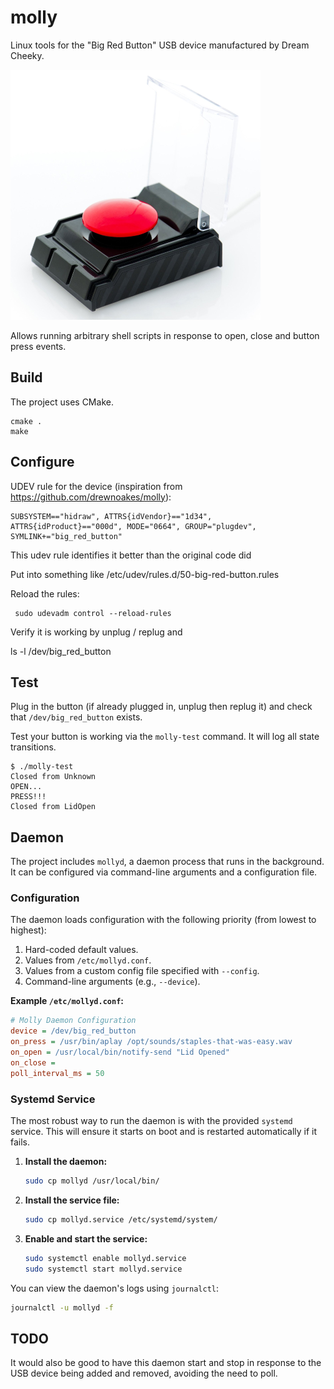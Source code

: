 # molly

Linux tools for the "Big Red Button" USB device manufactured by Dream Cheeky.

![Big Red Button](big-red-button.png)

Allows running arbitrary shell scripts in response to open, close and button press events.

## Build

The project uses CMake.

    cmake .
    make

## Configure
UDEV rule for the device (inspiration from https://github.com/drewnoakes/molly): 

~~~
SUBSYSTEM=="hidraw", ATTRS{idVendor}=="1d34", ATTRS{idProduct}=="000d", MODE="0664", GROUP="plugdev", SYMLINK+="big_red_button"
~~~

This udev rule identifies it better than the original code did

Put into something like 
/etc/udev/rules.d/50-big-red-button.rules

Reload the rules:
~~~
 sudo udevadm control --reload-rules
~~~
Verify it is working by unplug / replug and 

ls -l /dev/big_red_button

## Test

Plug in the button (if already plugged in, unplug then replug it) and check that `/dev/big_red_button` exists.

Test your button is working via the `molly-test` command. It will log all state transitions.

    $ ./molly-test
    Closed from Unknown
    OPEN...
    PRESS!!!
    Closed from LidOpen

## Daemon

The project includes `mollyd`, a daemon process that runs in the background. It can be configured via command-line arguments and a configuration file.

### Configuration

The daemon loads configuration with the following priority (from lowest to highest):
1.  Hard-coded default values.
2.  Values from `/etc/mollyd.conf`.
3.  Values from a custom config file specified with `--config`.
4.  Command-line arguments (e.g., `--device`).

**Example `/etc/mollyd.conf`:**
```ini
# Molly Daemon Configuration
device = /dev/big_red_button
on_press = /usr/bin/aplay /opt/sounds/staples-that-was-easy.wav
on_open = /usr/local/bin/notify-send "Lid Opened"
on_close =
poll_interval_ms = 50
```

### Systemd Service

The most robust way to run the daemon is with the provided `systemd` service. This will ensure it starts on boot and is restarted automatically if it fails.

1.  **Install the daemon:**
    ```sh
    sudo cp mollyd /usr/local/bin/
    ```
2.  **Install the service file:**
    ```sh
    sudo cp mollyd.service /etc/systemd/system/
    ```
3.  **Enable and start the service:**
    ```sh
    sudo systemctl enable mollyd.service
    sudo systemctl start mollyd.service
    ```

You can view the daemon's logs using `journalctl`:
```sh
journalctl -u mollyd -f
```

## TODO

It would also be good to have this daemon start and stop in response to the USB device being added and removed, avoiding the need to poll.
